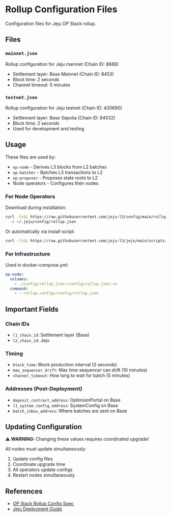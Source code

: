 # Rollup Configuration Files

Configuration files for Jeju OP Stack rollup.

## Files

### `mainnet.json`
Rollup configuration for Jeju mainnet (Chain ID: 8888)
- Settlement layer: Base Mainnet (Chain ID: 8453)
- Block time: 2 seconds
- Channel timeout: 5 minutes

### `testnet.json`
Rollup configuration for Jeju testnet (Chain ID: 420690)
- Settlement layer: Base Sepolia (Chain ID: 84532)
- Block time: 2 seconds
- Used for development and testing

## Usage

These files are used by:
- `op-node` - Derives L3 blocks from L2 batches
- `op-batcher` - Batches L3 transactions to L2
- `op-proposer` - Proposes state roots to L2
- Node operators - Configures their nodes

### For Node Operators

Download during installation:
```bash
curl -fsSL https://raw.githubusercontent.com/jeju-l3/config/main/rollup-mainnet.json \
  -o ~/.jeju/config/rollup.json
```

Or automatically via install script:
```bash
curl -fsSL https://raw.githubusercontent.com/jeju-l3/jeju/main/scripts/install-node.sh | bash
```

### For Infrastructure

Used in docker-compose.yml:
```yaml
op-node:
  volumes:
    - ./config/rollup.json:/config/rollup.json:ro
  command:
    - --rollup.config=/config/rollup.json
```

## Important Fields

### Chain IDs
- `l1_chain_id`: Settlement layer (Base)
- `l2_chain_id`: Jeju

### Timing
- `block_time`: Block production interval (2 seconds)
- `max_sequencer_drift`: Max time sequencer can drift (10 minutes)
- `channel_timeout`: How long to wait for batch (5 minutes)

### Addresses (Post-Deployment)
- `deposit_contract_address`: OptimismPortal on Base
- `l1_system_config_address`: SystemConfig on Base
- `batch_inbox_address`: Where batches are sent on Base

## Updating Configuration

⚠️  **WARNING:** Changing these values requires coordinated upgrade!

All nodes must update simultaneously:
1. Update config files
2. Coordinate upgrade time
3. All operators update configs
4. Restart nodes simultaneously

## References

- [OP Stack Rollup Config Spec](https://github.com/ethereum-optimism/optimism/blob/develop/specs/rollup-node.md)
- [Jeju Deployment Guide](../../documentation/deployment/overview.md)

